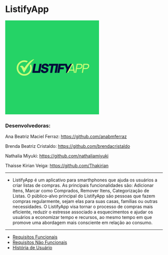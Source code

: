 # ListifyApp


![ListifyApp Logo](https://github.com/Org-ES-ES43C/ListifyApp-RS-2023.2/blob/main/Listify%20Logo.png)

### Desenvolvedoras:
Ana Beatriz Maciel Ferraz:  https://github.com/anabmferraz

Brenda Beatriz Cristaldo: https://github.com/brendacristaldo

Nathalia Miyuki: https://github.com/nathaliamiyuki

Thaisse Kirian Veiga: https://github.com/Thakirian


------------------------------------

- ListifyApp é um aplicativo para smarthphones que ajuda os usuários a criar listas de compras. As principais funcionalidades são: Adicionar Itens, Marcar como Comprados, Remover Itens, Categorização de Listas. O público-alvo principal do ListifyApp são pessoas que fazem compras regularmente, sejam elas para suas casas, famílias ou outras necessidades. O ListifyApp visa tornar o processo de compras mais eficiente, reduzir o estresse associado a esquecimentos e ajudar os usuários a economizar tempo e recursos, ao mesmo tempo em que promove uma abordagem mais consciente em relação ao consumo.


---------------------------

<ul>
  <li><a href="Requisitos de Usuário/RF.md">Requisitos Funcionais</a></li>
  <li><a href="Requisitos de Usuário/RNF.md">Requisitos Não Funcionais</a></li>
  <li><a href="Requisitos de Usuário/HistoriasUsuario.md">História de Usuário</a></li>
</ul>
